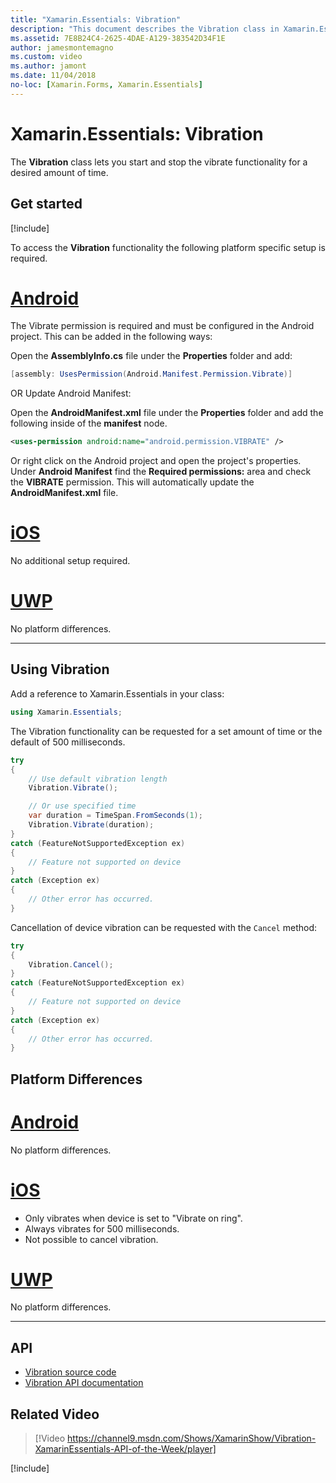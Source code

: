 ```yaml
---
title: "Xamarin.Essentials: Vibration"
description: "This document describes the Vibration class in Xamarin.Essentials, which lets you start and stop the vibrate functionality for a desired amount of time."
ms.assetid: 7E8B24C4-2625-4DAE-A129-383542D34F1E
author: jamesmontemagno
ms.custom: video
ms.author: jamont
ms.date: 11/04/2018
no-loc: [Xamarin.Forms, Xamarin.Essentials]
---
```


# Xamarin.Essentials: Vibration

The **Vibration** class lets you start and stop the vibrate functionality for a desired amount of time.

## Get started

[!include[](~/essentials/includes/get-started.md)]

To access the **Vibration** functionality the following platform specific setup is required.

# [Android](#tab/android)

The Vibrate permission is required and must be configured in the Android project. This can be added in the following ways:

Open the **AssemblyInfo.cs** file under the **Properties** folder and add:

```csharp
[assembly: UsesPermission(Android.Manifest.Permission.Vibrate)]
```

OR Update Android Manifest:

Open the **AndroidManifest.xml** file under the **Properties** folder and add the following inside of the **manifest** node.

```xml
<uses-permission android:name="android.permission.VIBRATE" />
```

Or right click on the Android project and open the project's properties. Under **Android Manifest** find the **Required permissions:** area and check the **VIBRATE** permission. This will automatically update the **AndroidManifest.xml** file.

# [iOS](#tab/ios)

No additional setup required.

# [UWP](#tab/uwp)

No platform differences.

-----

## Using Vibration

Add a reference to Xamarin.Essentials in your class:

```csharp
using Xamarin.Essentials;
```

The Vibration functionality can be requested for a set amount of time or the default of 500 milliseconds.

```csharp
try
{
    // Use default vibration length
    Vibration.Vibrate();

    // Or use specified time
    var duration = TimeSpan.FromSeconds(1);
    Vibration.Vibrate(duration);
}
catch (FeatureNotSupportedException ex)
{
    // Feature not supported on device
}
catch (Exception ex)
{
    // Other error has occurred.
}
```

Cancellation of device vibration can be requested with the `Cancel` method:

```csharp
try
{
    Vibration.Cancel();
}
catch (FeatureNotSupportedException ex)
{
    // Feature not supported on device
}
catch (Exception ex)
{
    // Other error has occurred.
}
```

## Platform Differences

# [Android](#tab/android)

No platform differences.

# [iOS](#tab/ios)

- Only vibrates when device is set to "Vibrate on ring".
- Always vibrates for 500 milliseconds.
- Not possible to cancel vibration.

# [UWP](#tab/uwp)

No platform differences.

-----

## API

- [Vibration source code](https://github.com/xamarin/Essentials/tree/main/Xamarin.Essentials/Vibration)
- [Vibration API documentation](xref:Xamarin.Essentials.Vibration)

## Related Video

> [!Video https://channel9.msdn.com/Shows/XamarinShow/Vibration-XamarinEssentials-API-of-the-Week/player]

[!include[](~/essentials/includes/xamarin-show-essentials.md)]
